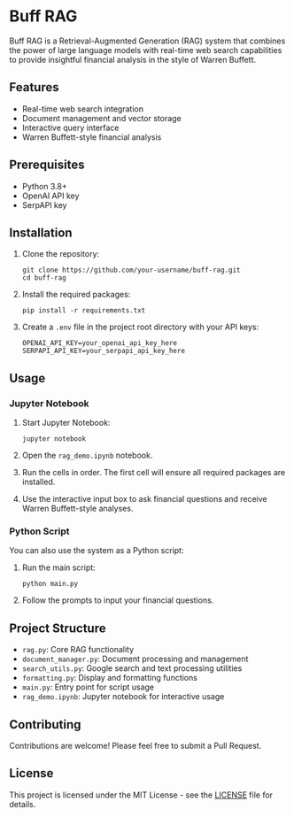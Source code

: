 # Buff RAG

Buff RAG is a Retrieval-Augmented Generation (RAG) system that combines the power of large language models with real-time web search capabilities to provide insightful financial analysis in the style of Warren Buffett.

## Features

- Real-time web search integration
- Document management and vector storage
- Interactive query interface
- Warren Buffett-style financial analysis

## Prerequisites

- Python 3.8+
- OpenAI API key
- SerpAPI key

## Installation

1. Clone the repository:
   ```
   git clone https://github.com/your-username/buff-rag.git
   cd buff-rag
   ```

2. Install the required packages:
   ```
   pip install -r requirements.txt
   ```

3. Create a `.env` file in the project root directory with your API keys:
   ```
   OPENAI_API_KEY=your_openai_api_key_here
   SERPAPI_API_KEY=your_serpapi_api_key_here
   ```

## Usage

### Jupyter Notebook

1. Start Jupyter Notebook:
   ```
   jupyter notebook
   ```

2. Open the `rag_demo.ipynb` notebook.

3. Run the cells in order. The first cell will ensure all required packages are installed.

4. Use the interactive input box to ask financial questions and receive Warren Buffett-style analyses.

### Python Script

You can also use the system as a Python script:

1. Run the main script:
   ```
   python main.py
   ```

2. Follow the prompts to input your financial questions.

## Project Structure

- `rag.py`: Core RAG functionality
- `document_manager.py`: Document processing and management
- `search_utils.py`: Google search and text processing utilities
- `formatting.py`: Display and formatting functions
- `main.py`: Entry point for script usage
- `rag_demo.ipynb`: Jupyter notebook for interactive usage

## Contributing

Contributions are welcome! Please feel free to submit a Pull Request.

## License

This project is licensed under the MIT License - see the [LICENSE](LICENSE) file for details.